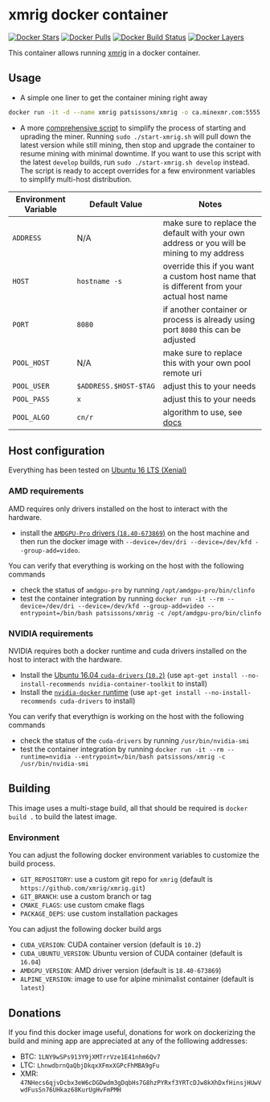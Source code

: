 # xmrig docker container

[![Docker Stars](https://img.shields.io/docker/stars/patsissons/xmrig.svg)](https://hub.docker.com/r/patsissons/xmrig/) [![Docker Pulls](https://img.shields.io/docker/pulls/patsissons/xmrig.svg)](https://hub.docker.com/r/patsissons/xmrig/) [![Docker Build Status](https://img.shields.io/docker/cloud/build/patsissons/xmrig.svg)](https://hub.docker.com/r/patsissons/xmrig/builds) [![Docker Layers](https://images.microbadger.com/badges/image/patsissons/xmrig.svg)](https://microbadger.com/images/patsissons/xmrig)

This container allows running [xmrig](https://github.com/xmrig/xmrig) in a docker container.

## Usage

* A simple one liner to get the container mining right away

```bash
docker run -it -d --name xmrig patsissons/xmrig -o ca.minexmr.com:5555 -u 47NHecs6qjvDcbx3eW6cDGDwdm3gDqbHs7G8hzPYRxf3YRTcDJw8kXhDxfHinsjHUwVwdFusSn76UHkaz68KurUgHvFmPMH.github-xmrig -p x -a cn/r
```

* A more [comprehensive script](https://github.com/patsissons/xmrig-docker/blob/master/start-xmrig.sh) to simplify the process of starting and uprading the miner. Running `sudo ./start-xmrig.sh` will pull down the latest version while still mining, then stop and upgrade the container to resume mining with minimal downtime. If you want to use this
script with the latest `develop` builds, run `sudo ./start-xmrig.sh develop` instead. The script is ready to accept overrides for a few environment variables to simplify multi-host distribution.

|Environment Variable|Default Value|Notes|
|-|-|-|
|`ADDRESS`|N/A|make sure to replace the default with your own address or you will be mining to my address|
|`HOST`|`hostname -s`|override this if you want a custom host name that is different from your actual host name|
|`PORT`|`8080`|if another container or process is already using port `8080` this can be adjusted|
|`POOL_HOST`|N/A|make sure to replace this with your own pool remote uri|
|`POOL_USER`|`$ADDRESS.$HOST-$TAG`|adjust this to your needs|
|`POOL_PASS`|`x`|adjust this to your needs|
|`POOL_ALGO`|`cn/r`|algorithm to use, see [docs](https://github.com/xmrig/xmrig/blob/master/doc/ALGORITHMS.md#algorithm-names)|

## Host configuration

Everything has been tested on [Ubuntu 16 LTS (Xenial)](http://archive.ubuntu.com/ubuntu/dists/xenial/main/installer-amd64/current/images/netboot/mini.iso)

### AMD requirements

AMD requires only drivers installed on the host to interact with the hardware.

- install the [`AMDGPU-Pro` drivers (`18.40-673869`)](https://www.amd.com/en/support/kb/release-notes/rn-prorad-lin-18-40) on the host machine and then run the docker image with `--device=/dev/dri --device=/dev/kfd --group-add=video`.

You can verify that everything is working on the host with the following commands

- check the status of `amdgpu-pro` by running `/opt/amdgpu-pro/bin/clinfo`
- test the container integration by running `docker run -it --rm --device=/dev/dri --device=/dev/kfd --group-add=video --entrypoint=/bin/bash patsissons/xmrig -c /opt/amdgpu-pro/bin/clinfo`

### NVIDIA requirements

NVIDIA requires both a docker runtime and cuda drivers installed on the host to interact with the hardware.

- Install the [Ubuntu 16.04 `cuda-drivers` (`10.2`)](https://developer.nvidia.com/cuda-downloads?target_os=Linux&target_arch=x86_64) (use `apt-get install --no-install-recommends nvidia-container-toolkit` to install)
- Install the [`nvidia-docker` runtime](https://github.com/NVIDIA/nvidia-docker) (use `apt-get install --no-install-recommends cuda-drivers` to install)

You can verify that everythign is working on the host with the following commands

- check the status of the `cuda-drivers` by running `/usr/bin/nvidia-smi`
- test the container integration by running `docker run -it --rm --runtime=nvidia --entrypoint=/bin/bash patsissons/xmrig -c /usr/bin/nvidia-smi`

## Building

This image uses a multi-stage build, all that should be required is `docker build .` to build the latest image.

### Environment

You can adjust the following docker environment variables to customize the build process.

- `GIT_REPOSITORY`: use a custom git repo for `xmrig` (default is `https://github.com/xmrig/xmrig.git`)
- `GIT_BRANCH`: use a custom branch or tag
- `CMAKE_FLAGS`: use custom cmake flags
- `PACKAGE_DEPS`: use custom installation packages

You can adjust the following docker build args

- `CUDA_VERSION`: CUDA container version (default is `10.2`)
- `CUDA_UBUNTU_VERSION`: Ubuntu version of CUDA container (default is `16.04`)
- `AMDGPU_VERSION`: AMD driver version (default is `18.40-673869`)
- `ALPINE_VERSION`: image to use for alpine minimalist container (default is `latest`)

## Donations

If you find this docker image useful, donations for work on dockerizing the build and mining app are appreciated at any of the folllowing addresses:

* BTC: `1LNY9wSPs913Y9jXMTrrVze1E41nhm6Qv7`
* LTC: `LhnwdbrnQaQbjDkqxXFmxXGPcFhMBA9gFu`
* XMR: `47NHecs6qjvDcbx3eW6cDGDwdm3gDqbHs7G8hzPYRxf3YRTcDJw8kXhDxfHinsjHUwVwdFusSn76UHkaz68KurUgHvFmPMH`
